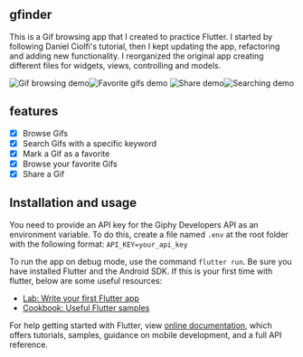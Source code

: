 ## gfinder

This is a Gif browsing app that I created to practice Flutter. I started by following Daniel Ciolfi's tutorial, then I kept updating the app, refactoring and adding new functionality. I reorganized the original app creating different files for widgets, views, controlling and models.

![Gif browsing demo](https://media.giphy.com/media/U1UsKPKYksJHauf2SD/giphy.gif)![Favorite gifs demo](https://media0.giphy.com/media/SYpXx6sjBQNSUWqh8d/giphy.webp)
![Share demo](https://media1.giphy.com/media/ftBEenH14QCMuIEoVJ/giphy.webp)![Searching demo](https://media2.giphy.com/media/JmIMHVQQ5PeKRATzUS/giphy.webp)


## features

- [X] Browse Gifs
- [X] Search Gifs with a specific keyword
- [X] Mark a Gif as a favorite
- [X] Browse your favorite Gifs
- [X] Share a Gif

## Installation and usage

You need to provide an API key for the Giphy Developers API as an environment variable. To do this, create a file named `.env` at the root folder with the following format: `API_KEY=your_api_key`

To run the app on debug mode, use the command `flutter run`. Be sure you have installed Flutter and the Android SDK. If this is your first time with flutter, below are some useful resources:

- [Lab: Write your first Flutter app](https://flutter.dev/docs/get-started/codelab)
- [Cookbook: Useful Flutter samples](https://flutter.dev/docs/cookbook)

For help getting started with Flutter, view [online documentation](https://flutter.dev/docs), which offers tutorials, samples, guidance on mobile development, and a full API reference.

